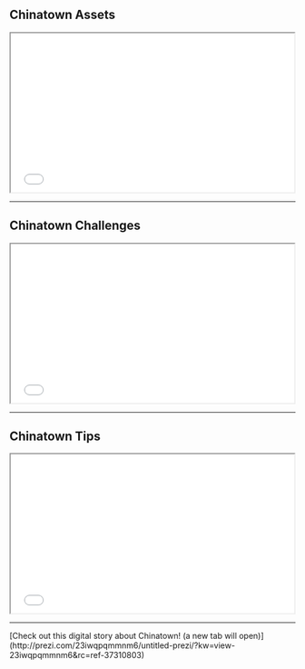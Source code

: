 ## Chinatown Assets

<iframe src='//player.vimeo.com/video/112287210?title=0&amp;byline=0&amp;portrait=0&amp;autoplay=1' width='500' height='280' allowfullscreen></iframe>

___

## Chinatown Challenges

<iframe src='//player.vimeo.com/video/112287208?title=0&amp;byline=0&amp;portrait=0&amp;autoplay=1' width='500' height='280' allowfullscreen></iframe>

___

## Chinatown Tips

<iframe src='//player.vimeo.com/video/112287206?title=0&amp;byline=0&amp;portrait=0&amp;autoplay=1' width='500' height='280' allowfullscreen></iframe>

___

<div class='resource-external'>
[Check out this digital story about Chinatown! (a new tab will open)](http://prezi.com/23iwqpqmmnm6/untitled-prezi/?kw=view-23iwqpqmmnm6&rc=ref-37310803)
</div>
